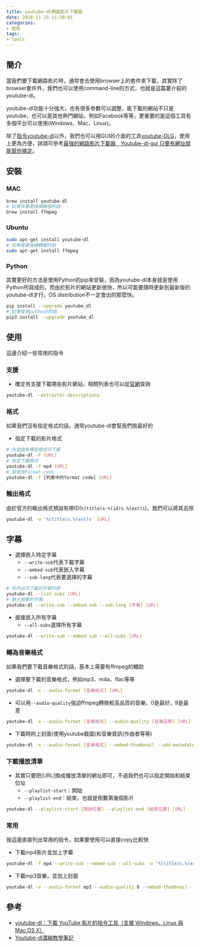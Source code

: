 ```yaml
---
title: youtube-dl網路影片下載器
date: 2018-11-25 11:38:01
categories:
- 技術
tags:
- tools
---
```

## 簡介

當我們要下載網路影片時，通常會去使用browser上的套件來下載，其實除了browser套件外，我們也可以使用command-line的方式，也就是這篇要介紹的youtube-dl。

youtube-dl功能十分強大，也有很多參數可以調整，能下載的網站不只是youtube，也可以是其他熱門網站，例如Facebook等等，更重要的是這個工具有多個平台可以使用(Windows、Mac、Linux)。

除了[指令youtube-dl](https://rg3.github.io/youtube-dl/index.html)以外，我們也可以用GUI的介面的工具[youtube-DLG](https://github.com/MrS0m30n3/youtube-dl-gui)，使用上更為方便，詳請可參考[最強的網路影片下載器　Youtube-dl-gui 只要有網址就能幫你搞定](https://www.kocpc.com.tw/archives/162438)。

## 安裝

### MAC

```bash
brew install youtube-dl
# 如果有需要後續轉檔的話
brew install ffmpeg
```

### Ubuntu

```bash
sudo apt-get install youtube-dl
# 如果需要後續轉檔的話
sudo apt-get install ffmpeg
```

### Python

其實更好的方法是使用Python的pip來安裝，因為youtube-dl本身就是使用Python所寫成的，而由於影片的網站更新很快，所以可能要隨時更新到最新版的youtube-dl才行，OS distribution不一定會出的那麼快。

```bash
pip install --upgrade youtube_dl
# 如果使用python3的話
pip3 install --upgrade youtube_dl
```

## 使用

這邊介紹一些常用的指令

### 支援

* 確定有支援下載哪些影片網站，相關列表也可以從[官網](https://github.com/rg3/youtube-dl/blob/master/docs/supportedsites.md)查詢

```bash
youtube-dl --extractor-descriptions
```

### 格式

如果我們沒有指定格式的話，通常youtube-dl會幫我們挑最好的

* 指定下載的影片格式

```bash
# 先查詢有哪些格式可下載
youtube-dl -F [URL]
# 指定下載格式
youtube-dl -f mp4 [URL]
# 或是用format code
youtube-dl -f [列表中的format code] [URL]
```

### 輸出格式

由於官方的輸出格式預設有帶ID(`%(title)s-%(id)s.%(ext)s`)，我們可以將其去除

```bash
youtube-dl -o '%(title)s.%(ext)s' [URL]
```

## 字幕

* 選擇嵌入特定字幕
  * `--write-sub`代表下載字幕
  * `--embed-sub`代表嵌入字幕
  * `--sub-lang`代表要選擇的字幕

```bash
# 先列出可下載的字幕列表
youtube-dl --list-subs [URL]
# 嵌入想要的字幕
youtube-dl --write-sub --embed-sub --sub-lang [字幕] [URL]
```

* 直接嵌入所有字幕
  * `--all-subs`選擇所有字幕

```bash
youtube-dl --write-sub --embed-sub --all-subs [URL]
```

### 轉為音樂格式

如果我們要下載音樂格式的話，基本上需要有ffmpeg的輔助

* 選擇要下載的音樂格式，例如mp3、m4a、flac等等

```bash
youtube-dl -x --audio-format [音樂格式] [URL]
```

* 可以用`--audio-quality`強迫ffmpeg轉換較高品質的音樂，0是最好，9是最差

```bash
youtube-dl -x --audio-format [音樂格式] --audio-quality [音樂品質] [URL]
```

* 下載時附上封面(使用youtube截圖)和音樂資訊(作曲者等等)

```bash
youtube-dl -x --audio-format [音樂格式] --embed-thumbnail --add-metadata [URL]
```

### 下載播放清單

* 其實只要把[URL]換成播放清單的網址即可，不過我們也可以指定開始和結束位址
  * `--playlist-start`：開始
  * `--playlist-end`：結束，也就是倒數第幾個影片

```bash
youtube-dl --playlist-start [開始位置] --playlist-end [結束位置] [URL]
```

### 常用

我這邊直接列出常用的指令，如果要使用可以直接copy比較快

* 下載mp4影片並加上字幕

```bash
youtube-dl -f mp4 --write-sub --embed-sub --all-subs -o '%(title)s.%(ext)s' [URL]
```

* 下載mp3音樂，並加上封面

```bash
youtube-dl -x --audio-format mp3 --audio-quality 0 --embed-thumbnail --add-metadata [URL]
```

## 參考

* [youtube-dl：下載 YouTube 影片的指令工具（支援 Windows、Linux 與 Mac OS X）](https://blog.gtwang.org/useful-tools/youtube-dl/)
* [Youtube-dl濃縮教學筆記](https://yogapan.github.io/2017/08/16/Youtube-dl%E6%BF%83%E7%B8%AE%E6%95%99%E5%AD%B8%E7%AD%86%E8%A8%98/)
